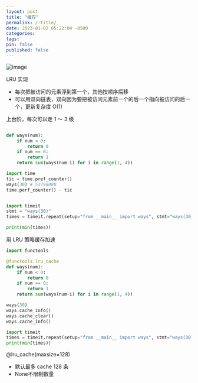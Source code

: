 ```yaml
---
layout: post
title: "缓存"
permalink: /:title/
date: 2023-01-02 05:22:04 -0500
categories:
tags:
pin: false
published: false
---
```


![image](https://user-images.githubusercontent.com/29757093/210218863-23cbd42e-a503-4d09-9d1e-4faaf51130ef.png)

LRU 实现

- 每次把被访问的元素浮到第一个，其他按顺序后移
- 可以用双向链表，双向因为要把被访问元素前一个的后一个指向被访问的后一个，更新复杂度 O(1)

上台阶，每次可以走 1 ～ 3 级

```python

def ways(num):
    if num < 0:
        return 0
    if num == 0:
        return 1
    return sum(ways(num-i) for i in range(1, 4))

import time
tic = time.pref_counter()
ways(30) # 53798080
time.perf_counter() - tic


import timeit
stmt = "ways(30)"
times = timeit.repeat(setup="from __main__ import ways", stmt="ways(30)", repeat=3, number=10)

print(min(times))
```

用 LRU 策略缓存加速

```python
import functools

@functools.lru_cache
def ways(num):
    if num < 0:
        return 0
    if num == 0:
        return 1
    return sum(ways(num-i) for i in range(1, 4))

ways(30)
ways.cache_info()
ways.cache_clear()
ways.cache_info()

import timeit
times = timeit.repeat(setup="from __main__ import ways", stmt="ways(30)", repeat=3, number=10)
print(min(times))
```

@lru_cache(maxsize=128)

- 默认最多 cache 128 条
- None不限制数量
